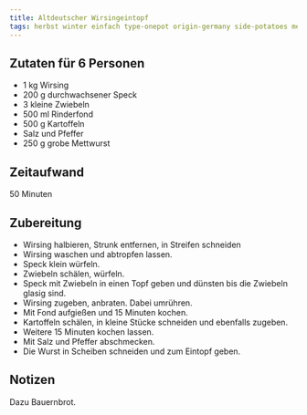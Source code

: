 ```yaml
---
title: Altdeutscher Wirsingeintopf
tags: herbst winter einfach type-onepot origin-germany side-potatoes meat-pork
---
```

## Zutaten für 6 Personen
* 1 kg Wirsing  
* 200 g durchwachsener Speck  
* 3 kleine Zwiebeln  
* 500 ml Rinderfond  
* 500 g Kartoffeln  
* Salz und Pfeffer
* 250 g grobe Mettwurst  

## Zeitaufwand
50 Minuten  

## Zubereitung
* Wirsing halbieren, Strunk entfernen, in Streifen schneiden
* Wirsing waschen und abtropfen lassen.
* Speck klein würfeln.
* Zwiebeln schälen, würfeln.
* Speck mit Zwiebeln in einen Topf geben und dünsten bis die Zwiebeln glasig
  sind.
* Wirsing zugeben, anbraten. Dabei umrühren.
* Mit Fond aufgießen und 15 Minuten kochen.
* Kartoffeln schälen, in kleine Stücke schneiden und ebenfalls
  zugeben.
* Weitere 15 Minuten kochen lassen.
* Mit Salz und Pfeffer abschmecken.
* Die Wurst in Scheiben schneiden und zum Eintopf geben.

## Notizen
Dazu Bauernbrot.
